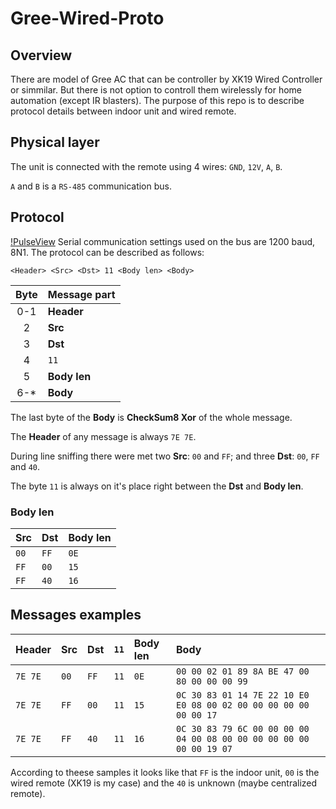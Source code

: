 # Gree-Wired-Proto

## Overview
There are model of Gree AC that can be controller by XK19 Wired Controller or simmilar.
But there is not option to controll them wirelessly for home automation (except IR blasters).
The purpose of this repo is to describe protocol details between indoor unit and wired remote.

## Physical layer
The unit is connected with the remote using 4 wires: `GND`, `12V`, `A`, `B`.

`A` and `B` is a `RS-485` communication bus.

## Protocol
[!PulseView](img/pulseview.png)
Serial communication settings used on the bus are 1200 baud, 8N1. 
The protocol can be described as follows:

```
<Header> <Src> <Dst> 11 <Body len> <Body>
```

| Byte | Message part |
| :---: | :--- |
| 0-1 | **Header** |
| 2 | **Src** |
| 3 | **Dst** |
| 4 | `11` |
| 5 | **Body len** |
| 6-* | **Body** |

The last byte of the **Body** is **CheckSum8 Xor** of the whole message.

The **Header** of any message is always `7E 7E`.

During line sniffing there were met two **Src**: `00` and `FF`; and three **Dst**: `00`, `FF` and `40`.

The byte `11` is always on it's place right between the **Dst** and **Body len**.

### Body len
| Src | Dst | Body len |
| :--- | :--- | :--- |
| `00` | `FF` | `0E` |
| `FF` | `00` | `15` |
| `FF` | `40` | `16` |

## Messages examples
| Header | Src | Dst | `11` | Body len | Body |
|:---|:---|:---|:---|:---|:---|
| `7E 7E` | `00` | `FF` | `11` | `0E` | `00 00 02 01 89 8A BE 47 00 80 00 00 00 99` |
| `7E 7E` | `FF` | `00` | `11` | `15` | `0C 30 83 01 14 7E 22 10 E0 E0 08 00 02 00 00 00 00 00 00 00 17` |
| `7E 7E` | `FF` | `40` | `11` | `16` | `0C 30 83 79 6C 00 00 00 00 04 00 08 00 00 00 00 00 00 00 00 19 07` |

According to theese samples it looks like that `FF` is the indoor unit, `00` is the wired remote (XK19 is my case) 
and the `40` is unknown (maybe centralized remote).
